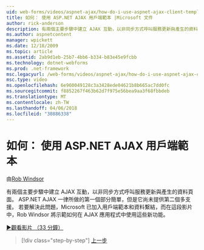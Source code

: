 ```yaml
---
uid: web-forms/videos/aspnet-ajax/how-do-i-use-aspnet-ajax-client-templates
title: 如何： 使用 ASP.NET AJAX 用戶端範本 |Microsoft 文件
author: rick-anderson
description: 有兩個主要步驟中建立 AJAX 互動，以非同步方式呼叫服務更新與產生的資料頁面。 ASP.NET AJAX h...
ms.author: aspnetcontent
manager: wpickett
ms.date: 12/18/2009
ms.topic: article
ms.assetid: 2ab9d1eb-25b7-4bb6-b334-b83e45e9fcbb
ms.technology: dotnet-webforms
ms.prod: .net-framework
msc.legacyurl: /web-forms/videos/aspnet-ajax/how-do-i-use-aspnet-ajax-client-templates
msc.type: video
ms.openlocfilehash: 6e960049128c3a3428ede04621b8b665ac7dd0fc
ms.sourcegitcommit: f8852267f463b62d7f975e56bea9aa3f68fbbdeb
ms.translationtype: MT
ms.contentlocale: zh-TW
ms.lasthandoff: 04/06/2018
ms.locfileid: "30886338"
---
```

<a name="how-do-i-use-aspnet-ajax-client-templates"></a>如何： 使用 ASP.NET AJAX 用戶端範本
====================
由[Rob Windsor](https://twitter.com/robwindsor)

有兩個主要步驟中建立 AJAX 互動，以非同步方式呼叫服務更新與產生的資料頁面。 ASP.NET AJAX 一律所做的第一個部分簡單，但是它尚未提供第二個多支援。 若要解決此問題，Microsoft 已加入用戶端範本和資料繫結，而在這段影片中，Rob Windsor 將示範如何在 AJAX 應用程式中使用這些新功能。

[&#9654;觀看影片 （33 分鐘）](https://channel9.msdn.com/Blogs/ASP-NET-Site-Videos/how-do-i-use-aspnet-ajax-client-templates)

> [!div class="step-by-step"]
> [上一步](how-do-i-customize-error-handling-for-the-aspnet-ajax-updatepanel.md)
